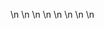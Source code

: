 

















































\n
\n
\n
\n
\n
\n
\n
\n


























































































































































































































